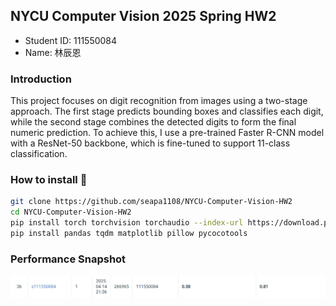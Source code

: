 ## NYCU Computer Vision 2025 Spring HW2
- Student ID: 111550084
- Name: 林辰恩

### Introduction
This project focuses on digit recognition from images using a two-stage approach. The first stage predicts bounding boxes and classifies each digit, while the second stage combines the detected digits to form the final numeric prediction. To achieve this, I use a pre-trained Faster R-CNN model with a ResNet-50 backbone, which is fine-tuned to support 11-class classification.

### How to install 👹
```bash
git clone https://github.com/seapa1108/NYCU-Computer-Vision-HW2
cd NYCU-Computer-Vision-HW2
pip install torch torchvision torchaudio --index-url https://download.pytorch.org/whl/cu124
pip install pandas tqdm matplotlib pillow pycocotools
```

### Performance Snapshot
<p align="center">
  <img src="./image/hihihi.png">
</p>
